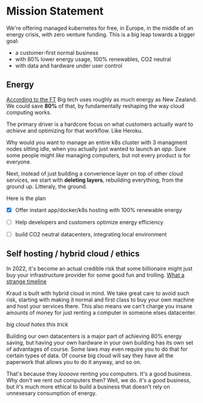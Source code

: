 # Mission Statement



We're offering managed kubernetes for free, in Europe, in the middle of an energy crisis, with zero venture funding.
This is a big leap towards a bigger goal:


 - a customer-first normal business
 - with 80% lower energy usage, 100% renewables, CO2 neutral
 - with data and hardware under user control


## Energy


[According to the FT](https://www.ft.com/content/0c69d4a4-2626-418d-813c-7337b8d5110d) Big tech uses roughly as much energy as New Zealand. We could save **80%** of that, by fundamentally reshaping the way cloud computing works. 

The primary driver is a hardcore focus on what customers actually want to *achieve* and optimizing for that workflow. Like Heroku.

Why would you want to manage an entire k8s cluster with 3 managment nodes sitting idle, when you actually just wanted to launch an *app*. Sure some people might *like* managing computers, but not every product is for everyone.

Next, instead of just building a converience layer on top of other cloud services, we start with **deleting layers**,  rebuilding everything, from the ground up. Litteraly, the ground.

Here is the plan

 - [x] Offer instant app/docker/k8s hosting with 100% renewable energy
 - [ ] Help developers and customers optimize energy efficiency
 - [ ] build CO2 neutral datacenters, integrating local environment


## Self hosting / hybrid cloud / ethics

In 2022, it's become an actual credible risk that some billionaire might just buy your infrastructure provider for some good fun and trolling. [What a strange timeline](https://duckduckgo.com/?q=elon+musk+buys+twitter)

Kraud is built with hybrid cloud in mind. We take great care to avoid such risk, starting with making it normal and first class to buy your own machine and host your services there. This also means we can't charge you insane amounts of money for just renting a computer in someone elses datacenter.

*big cloud hates this trick*

Building our own datacenters is a major part of achieving 80% energy saving, but having your own hardware in your own building has its own set of advantages of course. Some laws may even require you to do that for certain types of data. Of course big cloud will say they have all the paperwork that allows you to do it anyway, and so on.

That's because they *loooove* renting you computers. It's a good business. Why don't we rent out computers then? Well, we do. it's a good business, but it's much more ethical to build a business that doesn't rely on unnesesary consumption of energy.


